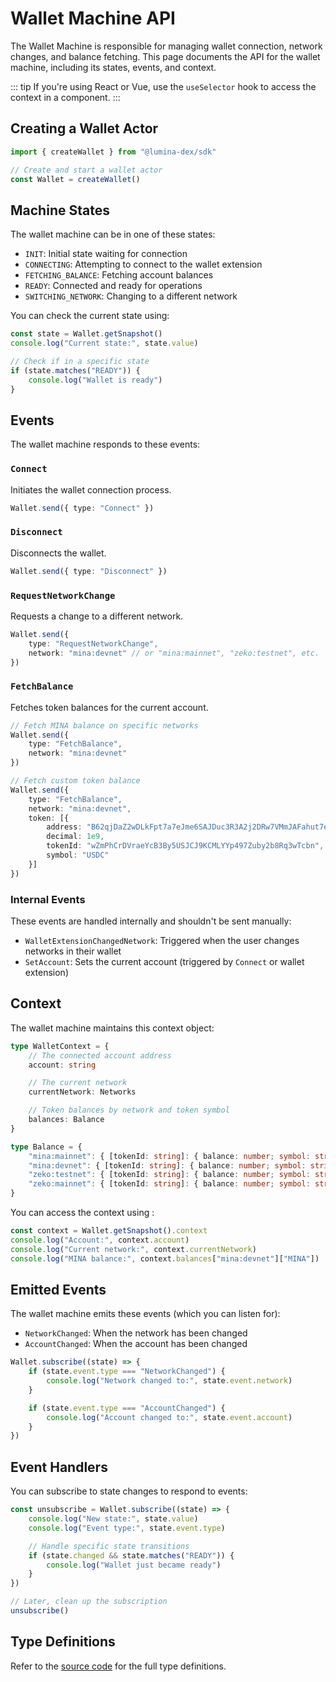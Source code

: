 # Wallet Machine API

The Wallet Machine is responsible for managing wallet connection, network changes, and balance fetching. This page documents the API for the wallet machine, including its states, events, and context.

::: tip
If you're using React or Vue, use the `useSelector` hook to access the context in a component.
:::

## Creating a Wallet Actor

```ts
import { createWallet } from "@lumina-dex/sdk"

// Create and start a wallet actor
const Wallet = createWallet()
```

## Machine States

The wallet machine can be in one of these states:

- `INIT`: Initial state waiting for connection
- `CONNECTING`: Attempting to connect to the wallet extension
- `FETCHING_BALANCE`: Fetching account balances
- `READY`: Connected and ready for operations
- `SWITCHING_NETWORK`: Changing to a different network

You can check the current state using:

```ts
const state = Wallet.getSnapshot()
console.log("Current state:", state.value)

// Check if in a specific state
if (state.matches("READY")) {
	console.log("Wallet is ready")
}
```

## Events

The wallet machine responds to these events:

### `Connect`

Initiates the wallet connection process.

```ts
Wallet.send({ type: "Connect" })
```

### `Disconnect`

Disconnects the wallet.

```ts
Wallet.send({ type: "Disconnect" })
```

### `RequestNetworkChange`

Requests a change to a different network.

```ts
Wallet.send({
	type: "RequestNetworkChange",
	network: "mina:devnet" // or "mina:mainnet", "zeko:testnet", etc.
})
```

### `FetchBalance`

Fetches token balances for the current account.

```ts
// Fetch MINA balance on specific networks
Wallet.send({
	type: "FetchBalance",
	network: "mina:devnet"
})

// Fetch custom token balance
Wallet.send({
	type: "FetchBalance",
	network: "mina:devnet",
	token: [{
		address: "B62qjDaZ2wDLkFpt7a7eJme6SAJDuc3R3A2j2DRw7VMmJAFahut7e8w",
		decimal: 1e9,
		tokenId: "wZmPhCrDVraeYcB3By5USJCJ9KCMLYYp497Zuby2b8Rq3wTcbn",
		symbol: "USDC"
	}]
})
```

### Internal Events

These events are handled internally and shouldn't be sent manually:

- `WalletExtensionChangedNetwork`: Triggered when the user changes networks in their wallet
- `SetAccount`: Sets the current account (triggered by `Connect` or wallet extension)

## Context

The wallet machine maintains this context object:

```ts
type WalletContext = {
	// The connected account address
	account: string

	// The current network
	currentNetwork: Networks

	// Token balances by network and token symbol
	balances: Balance
}

type Balance = {
	"mina:mainnet": { [tokenId: string]: { balance: number; symbol: string } }
	"mina:devnet": { [tokenId: string]: { balance: number; symbol: string } }
	"zeko:testnet": { [tokenId: string]: { balance: number; symbol: string } }
	"zeko:mainnet": { [tokenId: string]: { balance: number; symbol: string } }
}
```

You can access the context using :

```ts
const context = Wallet.getSnapshot().context
console.log("Account:", context.account)
console.log("Current network:", context.currentNetwork)
console.log("MINA balance:", context.balances["mina:devnet"]["MINA"])
```

## Emitted Events

The wallet machine emits these events (which you can listen for):

- `NetworkChanged`: When the network has been changed
- `AccountChanged`: When the account has been changed

```ts
Wallet.subscribe((state) => {
	if (state.event.type === "NetworkChanged") {
		console.log("Network changed to:", state.event.network)
	}

	if (state.event.type === "AccountChanged") {
		console.log("Account changed to:", state.event.account)
	}
})
```

## Event Handlers

You can subscribe to state changes to respond to events:

```ts
const unsubscribe = Wallet.subscribe((state) => {
	console.log("New state:", state.value)
	console.log("Event type:", state.event.type)

	// Handle specific state transitions
	if (state.changed && state.matches("READY")) {
		console.log("Wallet just became ready")
	}
})

// Later, clean up the subscription
unsubscribe()
```

## Type Definitions

Refer to the [source code](https://github.com/Lumina-DEX/lumina/blob/main/packages/sdk/src/machines/wallet/types.ts) for the full type definitions.
